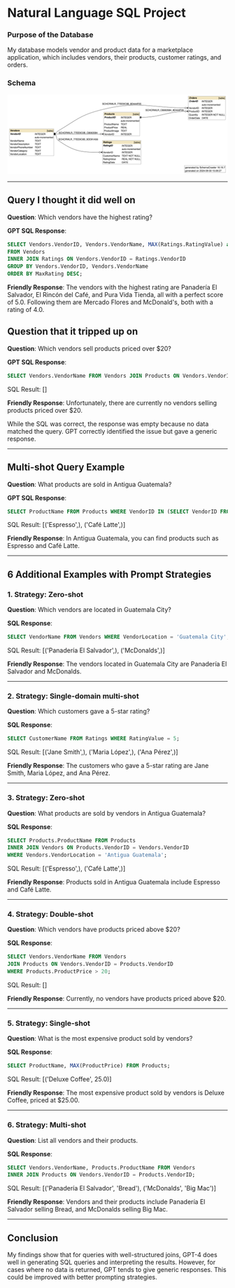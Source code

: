 
# Natural Language SQL Project

### Purpose of the Database

My database models vendor and product data for a marketplace application, which includes vendors, their products, customer ratings, and orders.

### Schema

![Schema](schema.png)

---

## Query I thought it did well on

**Question**: Which vendors have the highest rating?

**GPT SQL Response**:
```sql
SELECT Vendors.VendorID, Vendors.VendorName, MAX(Ratings.RatingValue) as MaxRating
FROM Vendors 
INNER JOIN Ratings ON Vendors.VendorID = Ratings.VendorID
GROUP BY Vendors.VendorID, Vendors.VendorName
ORDER BY MaxRating DESC;
```

**Friendly Response**: The vendors with the highest rating are Panadería El Salvador, El Rincón del Café, and Pura Vida Tienda, all with a perfect score of 5.0. Following them are Mercado Flores and McDonald's, both with a rating of 4.0.

## Question that it tripped up on

**Question**: Which vendors sell products priced over $20?

**GPT SQL Response**:
```sql
SELECT Vendors.VendorName FROM Vendors JOIN Products ON Vendors.VendorID = Products.VendorID WHERE Products.ProductPrice > 20;
```

SQL Result: []

**Friendly Response**: Unfortunately, there are currently no vendors selling products priced over $20.

While the SQL was correct, the response was empty because no data matched the query. GPT correctly identified the issue but gave a generic response.

---

## Multi-shot Query Example

**Question**: What products are sold in Antigua Guatemala?

**GPT SQL Response**:
```sql
SELECT ProductName FROM Products WHERE VendorID IN (SELECT VendorID FROM Vendors WHERE VendorLocation = 'Antigua Guatemala');
```

SQL Result: [('Espresso',), ('Café Latte',)]

**Friendly Response**: In Antigua Guatemala, you can find products such as Espresso and Café Latte.

---

## 6 Additional Examples with Prompt Strategies

### 1. Strategy: Zero-shot

**Question**: Which vendors are located in Guatemala City?

**SQL Response**:
```sql
SELECT VendorName FROM Vendors WHERE VendorLocation = 'Guatemala City';
```

SQL Result: [('Panadería El Salvador',), ('McDonalds',)]

**Friendly Response**: The vendors located in Guatemala City are Panadería El Salvador and McDonalds.

---

### 2. Strategy: Single-domain multi-shot

**Question**: Which customers gave a 5-star rating?

**SQL Response**:
```sql
SELECT CustomerName FROM Ratings WHERE RatingValue = 5;
```

SQL Result: [('Jane Smith',), ('Maria López',), ('Ana Pérez',)]

**Friendly Response**: The customers who gave a 5-star rating are Jane Smith, Maria López, and Ana Pérez.

---

### 3. Strategy: Zero-shot

**Question**: What products are sold by vendors in Antigua Guatemala?

**SQL Response**:
```sql
SELECT Products.ProductName FROM Products
INNER JOIN Vendors ON Products.VendorID = Vendors.VendorID
WHERE Vendors.VendorLocation = 'Antigua Guatemala';
```

SQL Result: [('Espresso',), ('Café Latte',)]

**Friendly Response**: Products sold in Antigua Guatemala include Espresso and Café Latte.

---

### 4. Strategy: Double-shot

**Question**: Which vendors have products priced above $20?

**SQL Response**:
```sql
SELECT Vendors.VendorName FROM Vendors 
JOIN Products ON Vendors.VendorID = Products.VendorID 
WHERE Products.ProductPrice > 20;
```

SQL Result: []

**Friendly Response**: Currently, no vendors have products priced above $20.

---

### 5. Strategy: Single-shot

**Question**: What is the most expensive product sold by vendors?

**SQL Response**:
```sql
SELECT ProductName, MAX(ProductPrice) FROM Products;
```

SQL Result: [('Deluxe Coffee', 25.0)]

**Friendly Response**: The most expensive product sold by vendors is Deluxe Coffee, priced at $25.00.

---

### 6. Strategy: Multi-shot

**Question**: List all vendors and their products.

**SQL Response**:
```sql
SELECT Vendors.VendorName, Products.ProductName FROM Vendors 
INNER JOIN Products ON Vendors.VendorID = Products.VendorID;
```

SQL Result: [('Panadería El Salvador', 'Bread'), ('McDonalds', 'Big Mac')]

**Friendly Response**: Vendors and their products include Panadería El Salvador selling Bread, and McDonalds selling Big Mac.

---

## Conclusion

My findings show that for queries with well-structured joins, GPT-4 does well in generating SQL queries and interpreting the results. However, for cases where no data is returned, GPT tends to give generic responses. This could be improved with better prompting strategies.
